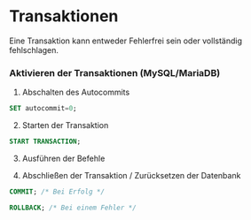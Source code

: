# Transaktionen
Eine Transaktion kann entweder Fehlerfrei sein oder vollständig fehlschlagen.
### Aktivieren der Transaktionen (MySQL/MariaDB)
1. Abschalten des Autocommits
```SQL
SET autocommit=0;
```
2. Starten der Transaktion
```SQL
START TRANSACTION;
```

3. Ausführen der Befehle

4. Abschließen der Transaktion / Zurücksetzen der Datenbank
```SQL
COMMIT; /* Bei Erfolg */

ROLLBACK; /* Bei einem Fehler */
```
